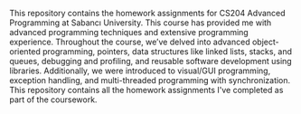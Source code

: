 This repository contains the homework assignments for CS204 Advanced Programming at Sabancı University. This course has provided me with advanced programming techniques and extensive programming experience. Throughout the course, we’ve delved into advanced object-oriented programming, pointers, data structures like linked lists, stacks, and queues, debugging and profiling, and reusable software development using libraries. Additionally, we were introduced to visual/GUI programming, exception handling, and multi-threaded programming with synchronization. This repository contains all the homework assignments I've completed as part of the coursework.
